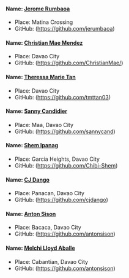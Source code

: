 #### Name: [Jerome Rumbaoa](https://github.com/jerumbaoa)
- Place: Matina Crossing
- GitHub: (https://github.com/jerumbaoa)

#### Name: [Christian Mae Mendez](https://github.com/ChristianMae/)
- Place: Davao City
- GitHub: (https://github.com/ChristianMae/)

#### Name: [Theressa Marie Tan](https://github.com/tmttan03)
- Place: Davao City
- GitHub: (https://github.com/tmttan03)

#### Name: [Sanny Candidier](https://github.com/sannycand)
- Place: Maa, Davao City
- GitHub: (https://github.com/sannycand)

#### Name: [Shem Ipanag](https://github.com/Chibi-Shem)
- Place: Garcia Heights, Davao City
- GitHub: (https://github.com/Chibi-Shem)

#### Name: [CJ Dango](https://github.com/cjdango)
- Place: Panacan, Davao City
- GitHub: (https://github.com/cjdango)

#### Name: [Anton Sison](https://github.com/antonsison)
- Place: Bacaca, Davao City
- GitHub: (https://github.com/antonsison)

#### Name: [Melchi Lloyd Aballe](https://github.com/antonsison)
- Place: Cabantian, Davao City
- GitHub: (https://github.com/antonsison)
